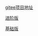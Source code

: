 [gitee项目地址](https://search.gitee.com/?q=%E6%8B%96%E6%8B%BD%E7%94%9F%E6%88%90%E9%A1%B5%E9%9D%A2&type=repository)

[进阶版](http://qifeng.321zou.com:81/Flow/fromlist?fromtype=3)

[基础版]([http://newgateway.gitee.io/xdh-form-builder/](http://newgateway.gitee.io/xdh-form-builder/))
